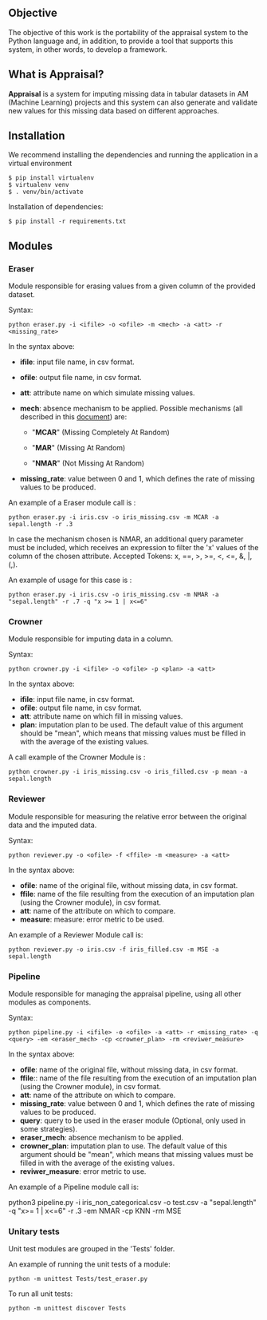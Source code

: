## Objective

The objective of this work is the portability of the appraisal system to the Python language and, in addition, to provide a tool that supports this system, in other words, to develop a framework.

## [](https://github.com/leomath42/appraisal#o-que-%C3%A9-o-appraisal-)What is Appraisal?

**Appraisal** is a system for imputing missing data in tabular datasets in AM (Machine Learning) projects and this system can also generate and validate new values for this missing data based on different approaches.

## Installation

We recommend installing the dependencies and running the application in a virtual environment

    $ pip install virtualenv
    $ virtualenv venv
    $ . venv/bin/activate

Installation of dependencies:

    $ pip install -r requirements.txt

## Modules

### Eraser

Module responsible for erasing values from a given column of the provided dataset.

Syntax:

    python eraser.py -i <ifile> -o <ofile> -m <mech> -a <att> -r <missing_rate>

In the syntax above:

- **ifile**: input file name, in csv format.
- **ofile**: output file name, in csv format.
- **att**: attribute name on which simulate missing values.
- **mech**: absence mechanism to be applied. Possible mechanisms  (all described in this  [document](https://eic.cefet-rj.br/~jsoares/wp-content/uploads/2021/03/Imputac%CC%A7a%CC%83o-Hot-Deck-Uma-Revisa%CC%83o-Sistema%CC%81tica-da-Literatura-versa%CC%83o-final.pdf)) are:

  - "**MCAR**" (Missing Completely At Random)

  - "**MAR**" (Missing At Random)

  - "**NMAR**" (Not Missing At Random)

- **missing_rate**: value between 0 and 1, which defines the rate of missing values to be produced.

An example of a Eraser module call is : 

    python eraser.py -i iris.csv -o iris_missing.csv -m MCAR -a sepal.length -r .3

In case the mechanism chosen is NMAR, an additional query parameter must be included, which receives an expression to filter the 'x' values of the column of the chosen attribute. Accepted Tokens: x, ==, >, >=, <, <=, &, |, (,).

An example of usage for this case is :

    python eraser.py -i iris.csv -o iris_missing.csv -m NMAR -a "sepal.length" -r .7 -q "x >= 1 | x<=6"

### Crowner

Module responsible for imputing data in a column.

Syntax:

    python crowner.py -i <ifile> -o <ofile> -p <plan> -a <att>

In the syntax above:

- **ifile**: input file name, in csv format.
- **ofile**: output file name, in csv format.
- **att**:  attribute name on which  fill in missing values.
- **plan**: imputation plan to be used. The default value of this argument should be "mean", which means that missing values must be filled in with the average of the existing values. 

A call example of the Crowner Module is : 

    python crowner.py -i iris_missing.csv -o iris_filled.csv -p mean -a sepal.length

### Reviewer

Module responsible for measuring the relative error between the original data and the imputed data.

Syntax:

    python reviewer.py -o <ofile> -f <ffile> -m <measure> -a <att>

In the syntax above:

- **ofile**: name of the original file, without missing data, in csv format.
- **ffile**: name of the file resulting from the execution of an imputation plan (using the Crowner module), in csv format.
- **att**: name of the attribute on which to compare.
- **measure**: measure: error metric to be used. 

An example of a Reviewer Module call is: 

    python reviewer.py -o iris.csv -f iris_filled.csv -m MSE -a sepal.length

### Pipeline 

Module responsible for managing the appraisal pipeline, using all other modules as components.

Syntax:

    python pipeline.py -i <ifile> -o <ofile> -a <att> -r <missing_rate> -q <query> -em <eraser_mech> -cp <crowner_plan> -rm <reviwer_measure> 


In the syntax above:

- **ofile**: name of the original file, without missing data, in csv format.
- **ffile**:: name of the file resulting from the execution of an imputation plan (using the Crowner module), in csv format.
- **att**: name of the attribute on which to compare.
- **missing_rate**: value between 0 and 1, which defines the rate of missing values to be produced.
- **query**: query to be used in the eraser module (Optional, only used in some strategies).
- **eraser_mech**: absence mechanism to be applied.
- **crowner_plan**: imputation plan to use. The default value of this argument should be "mean", which means that missing values must be filled in with the average of the existing values.
- **reviwer_measure**: error metric to use.

An example of a Pipeline module call is:

python3 pipeline.py -i iris_non_categorical.csv -o test.csv -a "sepal.length" -q "x>= 1 | x<=6" -r .3 -em NMAR -cp KNN -rm MSE


### Unitary tests

Unit test modules are grouped in the 'Tests' folder.

An example of running the unit tests of a module:


    python -m unittest Tests/test_eraser.py

To run all unit tests:

    python -m unittest discover Tests
